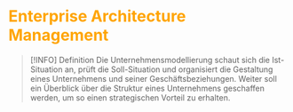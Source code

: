 # <font color = "orange">Enterprise Architecture Management</font>
>[!INFO] Definition
>Die Unternehmensmodellierung schaut sich die Ist-Situation an, prüft die Soll-Situation und organisiert die Gestaltung eines Unternehmens und seiner Geschäftsbeziehungen. Weiter soll ein Überblick über die Struktur eines Unternehmens geschaffen werden, um so einen strategischen Vorteil zu erhalten.

